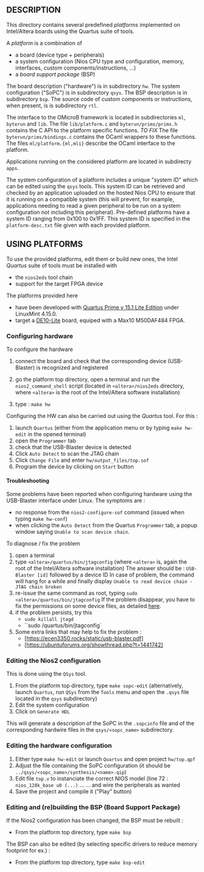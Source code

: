 ## DESCRIPTION

This directory contains several predefined _platforms_ implemented on Intel/Altera boards using the
Quartus suite of tools.

A _platform_ is a combination of 
- a board (device type + peripherals)
- a system configuration (Nios CPU type and configuration, memory, interfaces, custom components/instructions, ...)
- a _board support package_ (BSP)

The board description ("hardware") is in subdirectory `hw`. 
The system configuration ("SoPC") is in subdirectory `qsys`. 
The BSP description is in subdirectory `bsp`.
The source code of custom components or instructions, when present, is is subdirectory `rtl`.

The interface to the OMicroB framework is located in subdirectories `ml`, `byterun` and `lib`.
The file `lib/platform.c` and `byterun/prims/prims.h` contains the C API to the platform specific
functions. *TO FIX*
The file `byterun/prims/bindings.c` contains the OCaml wrappers to these functions.
The files `ml/platform.{ml,mli}` describe the OCaml interface to the platform. 

Applications running on the considered platform are located in subdirecty `apps`.

The system configuration of a platform includes a unique "system ID" which can be edited using the
`qsys` tools. This system ID can be retrieved and checked by an application uploaded on the hosted
Nios CPU to ensure that it is running on a compatible system (this will prevent, for example,
applications needing to read a given peripheral to be run on a system configuration not including
this peripheral).  Pre-defined platforms have a system ID ranging from 0x100 to 0x1FF. This system
ID is specified in the `platform-desc.txt` file given with each provided platform.

## USING PLATFORMS

To use the provided platforms, edit them or build new ones, the Intel *Quartus* suite of tools must be installed with
- the `nios2eds` tool chain 
- support for the target FPGA device

The platforms provided here 
- have been developed with [Quartus Prime v 15.1 Lite Edition](https://fpgasoftware.intel.com/15.1/?edition=lite&platform=linux) under LinuxMint 4.15.0.
- target a [DE10-Lite](https://www.terasic.com.tw/cgi-bin/page/archive.pl?Language=English&No=1021)
  board, equiped with a Max10 M50DAF484 FPGA. 

### Configuring hardware

To configure the hardware

1. connect the board and check that the corresponding device (USB-Blaster) is recognized and
   registered

2. go the platform top directory, open a terminal and run the `nios2_command_shell` script (located
   in `<altera>/nios2eds` directory, where `<altera>` is the root of the Intel/Altera software
   installation)

3. type : `make hw` 

Configuring the HW can also be carried out using the _Quartus_ tool. For this :

1. launch `Quartus` (either from the application menu or by typing `make hw-edit` in the opened
   terminal)
2. open the `Programmer` tab
3. check that the USB-Blaster device is detected 
4. Click  `Auto Detect` to scan the JTAG chain
5. Click `Change File` and enter `hw/output_files/top.sof`
6. Program the device by clicking on `Start` button

#### Troubleshooting 

Some problems have been reported when configuring hardware using the USB-Blaster interface under
Linux. The symptoms are :
- no response from the `nios2-configure-sof` command (issued when typing `make hw-conf`)
- when clicking the `Auto Detect` from  the Quartus `Programmer` tab, a popup window saying `Unable to scan device
chain`.

To diagnose / fix the problem
1. open a terminal
2. type `<altera>/quartus/bin/jtagconfig` (where `<altera>` is, again the root of the Intel/Altera software
   installation)
   The answer should be : `USB-Blaster [id]` followed by a device ID
   In case of problem, the command will hang for a while and finally display `Unable to read device
   chain - JTAG chain broken`
3. re-issue the same command as root, typing `sudo <altera>/quartus/bin/jtagconfig` 
   If the problem disappear, you have to fix the permissions on some device files, as detailed
   [here](https://www-acc.gsi.de/wiki/Timing/QuartusInstallUbuntu1404).
4. if the problem persists, try this
   - `sudo killall jtagd`
   - ``sudo <altera>/quartus/bin/jtagconfig` 
5. Some extra links that may help to fix the problem :
   - [https://ecen3350.rocks/static/usb-blaster.pdf]
   - [https://ubuntuforums.org/showthread.php?t=1441742]

### Editing the Nios2 configuration

This is done using the `QSys` tool.

1. From the platform top directory, type `make sopc-edit` (alternatively, launch `Quartus`, run
   `QSys` from the `Tools` menu and open the `.qsys` file located in the `qsys` subdirectory)
3. Edit the system configuration
4. Click on `Generate HDL` 

This will generate a description of the SoPC in the `.sopcinfo` file and of the corresponding
hardwire files in the `qsys/<sopc_name>` subdirectory.

### Editing the hardware configuration

1. Either type `make hw-edit` or launch `Quartus` and open project `hw/top.qpf`
2. Adjust the file containing the SoPC configuration (it should be `../qsys/<sopc_name>/synthesis/<name>.qip`)
3. Edit file `top.v` to instanciate the correct NIOS model (line 72 : `nios_128k_base u0 (...)` ...
   ... and wire the peripherals as wanted
4. Save the project and compile it ("Play" button)

### Editing and (re)building the BSP (Board Support Package)

If the Nios2 configuration has been changed, the BSP must be rebuilt :

- From the platform top directory, type `make bsp`

The BSP can also be edited (by selecting specific drivers to reduce memory footprint for ex.) :

- From the platform top directory, type `make bsp-edit`
